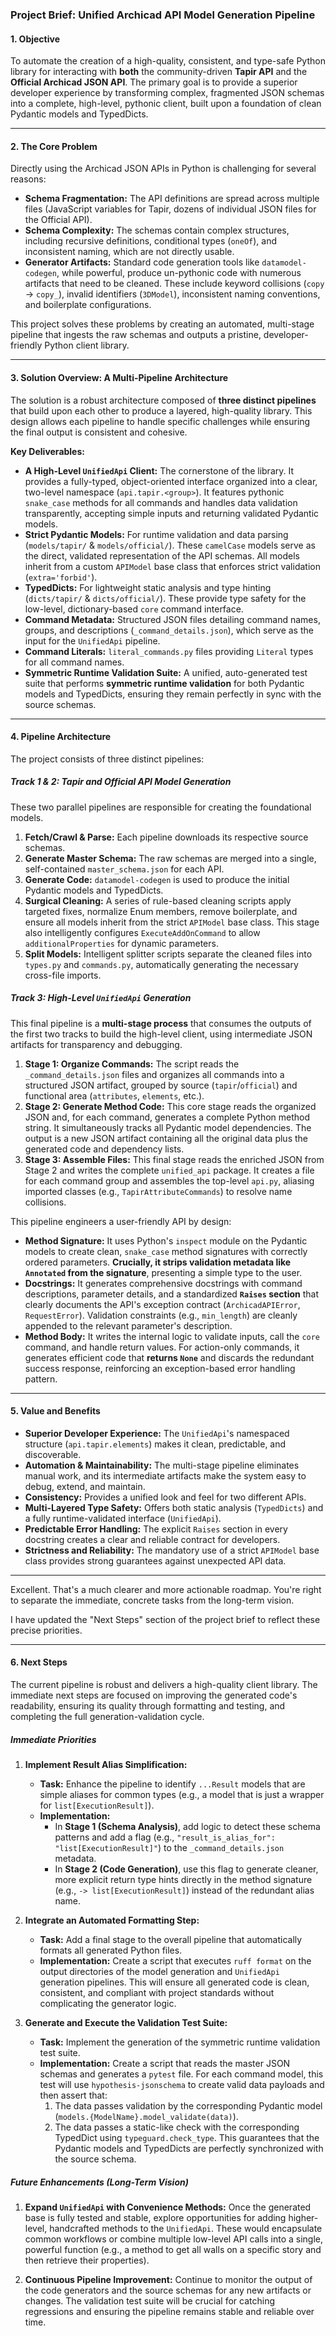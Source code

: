 ### **Project Brief: Unified Archicad API Model Generation Pipeline**

#### **1. Objective**

To automate the creation of a high-quality, consistent, and type-safe Python library for interacting with **both** the community-driven **Tapir API** and the **Official Archicad JSON API**. The primary goal is to provide a superior developer experience by transforming complex, fragmented JSON schemas into a complete, high-level, pythonic client, built upon a foundation of clean Pydantic models and TypedDicts.

---

#### **2. The Core Problem**

Directly using the Archicad JSON APIs in Python is challenging for several reasons:
*   **Schema Fragmentation:** The API definitions are spread across multiple files (JavaScript variables for Tapir, dozens of individual JSON files for the Official API).
*   **Schema Complexity:** The schemas contain complex structures, including recursive definitions, conditional types (`oneOf`), and inconsistent naming, which are not directly usable.
*   **Generator Artifacts:** Standard code generation tools like `datamodel-codegen`, while powerful, produce un-pythonic code with numerous artifacts that need to be cleaned. These include keyword collisions (`copy` -> `copy_`), invalid identifiers (`3DModel`), inconsistent naming conventions, and boilerplate configurations.

This project solves these problems by creating an automated, multi-stage pipeline that ingests the raw schemas and outputs a pristine, developer-friendly Python client library.

---

#### **3. Solution Overview: A Multi-Pipeline Architecture**

The solution is a robust architecture composed of **three distinct pipelines** that build upon each other to produce a layered, high-quality library. This design allows each pipeline to handle specific challenges while ensuring the final output is consistent and cohesive.

**Key Deliverables:**

*   **A High-Level `UnifiedApi` Client:** The cornerstone of the library. It provides a fully-typed, object-oriented interface organized into a clear, two-level namespace (`api.tapir.<group>`). It features pythonic `snake_case` methods for all commands and handles data validation transparently, accepting simple inputs and returning validated Pydantic models.
*   **Strict Pydantic Models:** For runtime validation and data parsing (`models/tapir/` & `models/official/`). These `camelCase` models serve as the direct, validated representation of the API schemas. All models inherit from a custom `APIModel` base class that enforces strict validation (`extra='forbid'`).
*   **TypedDicts:** For lightweight static analysis and type hinting (`dicts/tapir/` & `dicts/official/`). These provide type safety for the low-level, dictionary-based `core` command interface.
*   **Command Metadata:** Structured JSON files detailing command names, groups, and descriptions (`_command_details.json`), which serve as the input for the `UnifiedApi` pipeline.
*   **Command Literals:** `literal_commands.py` files providing `Literal` types for all command names.
*   **Symmetric Runtime Validation Suite:** A unified, auto-generated test suite that performs **symmetric runtime validation** for both Pydantic models and TypedDicts, ensuring they remain perfectly in sync with the source schemas.

---

#### **4. Pipeline Architecture**

The project consists of three distinct pipelines:

##### **Track 1 & 2: Tapir and Official API Model Generation**

These two parallel pipelines are responsible for creating the foundational models.
1.  **Fetch/Crawl & Parse:** Each pipeline downloads its respective source schemas.
2.  **Generate Master Schema:** The raw schemas are merged into a single, self-contained `master_schema.json` for each API.
3.  **Generate Code:** `datamodel-codegen` is used to produce the initial Pydantic models and TypedDicts.
4.  **Surgical Cleaning:** A series of rule-based cleaning scripts apply targeted fixes, normalize Enum members, remove boilerplate, and ensure all models inherit from the strict `APIModel` base class. This stage also intelligently configures `ExecuteAddOnCommand` to allow `additionalProperties` for dynamic parameters.
5.  **Split Models:** Intelligent splitter scripts separate the cleaned files into `types.py` and `commands.py`, automatically generating the necessary cross-file imports.

##### **Track 3: High-Level `UnifiedApi` Generation**

This final pipeline is a **multi-stage process** that consumes the outputs of the first two tracks to build the high-level client, using intermediate JSON artifacts for transparency and debugging.

1.  **Stage 1: Organize Commands:** The script reads the `_command_details.json` files and organizes all commands into a structured JSON artifact, grouped by source (`tapir`/`official`) and functional area (`attributes`, `elements`, etc.).
2.  **Stage 2: Generate Method Code:** This core stage reads the organized JSON and, for each command, generates a complete Python method string. It simultaneously tracks all Pydantic model dependencies. The output is a new JSON artifact containing all the original data plus the generated code and dependency lists.
3.  **Stage 3: Assemble Files:** This final stage reads the enriched JSON from Stage 2 and writes the complete `unified_api` package. It creates a file for each command group and assembles the top-level `api.py`, aliasing imported classes (e.g., `TapirAttributeCommands`) to resolve name collisions.

This pipeline engineers a user-friendly API by design:
*   **Method Signature:** It uses Python's `inspect` module on the Pydantic models to create clean, `snake_case` method signatures with correctly ordered parameters. **Crucially, it strips validation metadata like `Annotated` from the signature**, presenting a simple type to the user.
*   **Docstrings:** It generates comprehensive docstrings with command descriptions, parameter details, and a standardized **`Raises` section** that clearly documents the API's exception contract (`ArchicadAPIError`, `RequestError`). Validation constraints (e.g., `min_length`) are cleanly appended to the relevant parameter's description.
*   **Method Body:** It writes the internal logic to validate inputs, call the `core` command, and handle return values. For action-only commands, it generates efficient code that **returns `None`** and discards the redundant success response, reinforcing an exception-based error handling pattern.

---

#### **5. Value and Benefits**

*   **Superior Developer Experience:** The `UnifiedApi`'s namespaced structure (`api.tapir.elements`) makes it clean, predictable, and discoverable.
*   **Automation & Maintainability:** The multi-stage pipeline eliminates manual work, and its intermediate artifacts make the system easy to debug, extend, and maintain.
*   **Consistency:** Provides a unified look and feel for two different APIs.
*   **Multi-Layered Type Safety:** Offers both static analysis (`TypedDicts`) and a fully runtime-validated interface (`UnifiedApi`).
*   **Predictable Error Handling:** The explicit `Raises` section in every docstring creates a clear and reliable contract for developers.
*   **Strictness and Reliability:** The mandatory use of a strict `APIModel` base class provides strong guarantees against unexpected API data.

---

Excellent. That's a much clearer and more actionable roadmap. You're right to separate the immediate, concrete tasks from the long-term vision.

I have updated the "Next Steps" section of the project brief to reflect these precise priorities.

---

#### **6. Next Steps**

The current pipeline is robust and delivers a high-quality client library. The immediate next steps are focused on improving the generated code's readability, ensuring its quality through formatting and testing, and completing the full generation-validation cycle.

##### **Immediate Priorities**

1.  **Implement Result Alias Simplification:**
    *   **Task:** Enhance the pipeline to identify `...Result` models that are simple aliases for common types (e.g., a model that is just a wrapper for `list[ExecutionResult]`).
    *   **Implementation:**
        *   In **Stage 1 (Schema Analysis)**, add logic to detect these schema patterns and add a flag (e.g., `"result_is_alias_for": "list[ExecutionResult]"`) to the `_command_details.json` metadata.
        *   In **Stage 2 (Code Generation)**, use this flag to generate cleaner, more explicit return type hints directly in the method signature (e.g., `-> list[ExecutionResult]`) instead of the redundant alias name.

2.  **Integrate an Automated Formatting Step:**
    *   **Task:** Add a final stage to the overall pipeline that automatically formats all generated Python files.
    *   **Implementation:** Create a script that executes `ruff format` on the output directories of the model generation and `UnifiedApi` generation pipelines. This will ensure all generated code is clean, consistent, and compliant with project standards without complicating the generator logic.

3.  **Generate and Execute the Validation Test Suite:**
    *   **Task:** Implement the generation of the symmetric runtime validation test suite.
    *   **Implementation:** Create a script that reads the master JSON schemas and generates a `pytest` file. For each command model, this test will use `hypothesis-jsonschema` to create valid data payloads and then assert that:
        1.  The data passes validation by the corresponding Pydantic model (`models.{ModelName}.model_validate(data)`).
        2.  The data passes a static-like check with the corresponding TypedDict using `typeguard.check_type`.
    This guarantees that the Pydantic models and TypedDicts are perfectly synchronized with the source schema.

##### **Future Enhancements (Long-Term Vision)**

1.  **Expand `UnifiedApi` with Convenience Methods:** Once the generated base is fully tested and stable, explore opportunities for adding higher-level, handcrafted methods to the `UnifiedApi`. These would encapsulate common workflows or combine multiple low-level API calls into a single, powerful function (e.g., a method to get all walls on a specific story and then retrieve their properties).

2.  **Continuous Pipeline Improvement:** Continue to monitor the output of the code generators and the source schemas for any new artifacts or changes. The validation test suite will be crucial for catching regressions and ensuring the pipeline remains stable and reliable over time.